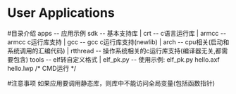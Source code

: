 # User Applications


#目录介绍
apps    -- 应用示例
sdk     -- 基本支持库
  | crt    -- c语言运行库
    | armcc    -- armcc c运行库支持
    | gcc      -- gcc c运行库支持(newlib)
      | arch    -- cpu相关(启动和系统调用的汇编代码)
    | rtthread -- 操作系统相关的c运行库支持(编译器无关,都需要包含)
tools   -- elf转自定义格式
  | elf_pk.py    -- 使用示例: elf_pk.py hello.axf hello.lwp /* CMD运行 */

#注意事项
如果应用要调用静态库，则库中不能访问全局变量(包括函数指针)
